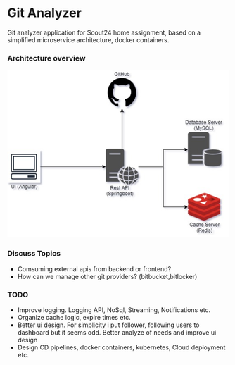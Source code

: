 # Git Analyzer

Git analyzer application for Scout24 home assignment, based on a simplified microservice architecture, docker containers.

### Architecture overview

![System Design](/documentation-resources/scout24-git-system-design.jpg)

### Discuss Topics

- Comsuming external apis from backend or frontend?
- How can we manage other git providers? (bitbucket,bitlocker)

### TODO

- Improve logging. Logging API, NoSql, Streaming, Notifications etc.
- Organize cache logic, expire times etc.
- Better ui design. For simplicity i put follower, following users to dashboard but it seems odd. Better analyze of needs and improve ui design
- Design CD pipelines, docker containers, kubernetes, Cloud deployment etc.
